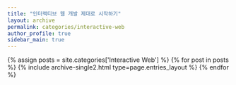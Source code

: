 ```yaml
---
title: "인터랙티브 웹 개발 제대로 시작하기"
layout: archive
permalink: categories/interactive-web
author_profile: true
sidebar_main: true
---
```


{% assign posts = site.categories['Interactive Web'] %}
{% for post in posts %} {% include archive-single2.html type=page.entries_layout %} {% endfor %}
